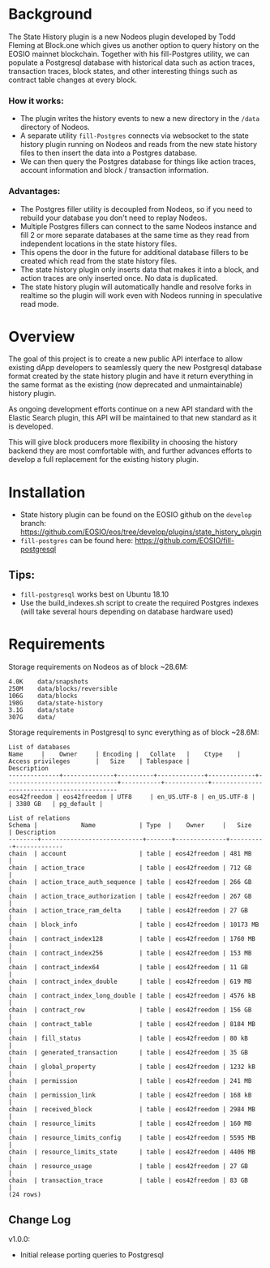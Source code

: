 # Background
The State History plugin is a new Nodeos plugin developed by Todd Fleming at Block.one which gives us another option to query history on the EOSIO mainnet blockchain. Together with his fill-Postgres utility, we can populate a Postgresql database with historical data such as action traces, transaction traces, block states, and other interesting things such as contract table changes at every block.

### How it works:
* The plugin writes the history events to new a new directory in the `/data` directory of Nodeos.
* A separate utility `fill-Postgres` connects via websocket to the state history plugin running on Nodeos and reads from the new state history files to then insert the data into a Postgres database.
* We can then query the Postgres database for things like action traces, account information and block / transaction information.

### Advantages:
* The Postgres filler utility is decoupled from Nodeos, so if you need to rebuild your database you don't need to replay Nodeos.
* Multiple Postgres fillers can connect to the same Nodeos instance and fill 2 or more separate databases at the same time as they read from independent locations in the state history files.
* This opens the door in the future for additional database fillers to be created which read from the state history files.
* The state history plugin only inserts data that makes it into a block, and action traces are only inserted once. No data is duplicated.
* The state history plugin will automatically handle and resolve forks in realtime so the plugin will work even with Nodeos running in speculative read mode.

# Overview
The goal of this project is to create a new public API interface to allow existing dApp developers to seamlessly query the new Postgresql database format created by the state history plugin and have it return everything in the same format as the existing (now deprecated and unmaintainable) history plugin.

As ongoing development efforts continue on a new API standard with the Elastic Search plugin, this API will be maintained to that new standard as it is developed.

This will give block producers more flexibility in choosing the history backend they are most comfortable with, and further advances efforts to develop a full replacement for the existing history plugin.

# Installation
* State history plugin can be found on the EOSIO github on the `develop` branch: https://github.com/EOSIO/eos/tree/develop/plugins/state_history_plugin
* `fill-postgres` can be found here: https://github.com/EOSIO/fill-postgresql

## Tips:
* `fill-postgresql` works best on Ubuntu 18.10
* Use the build_indexes.sh script to create the required Postgres indexes (will take several hours depending on database hardware used)

# Requirements
Storage requirements on Nodeos as of block ~28.6M:
```
4.0K	data/snapshots
250M	data/blocks/reversible
106G	data/blocks
198G	data/state-history
3.1G	data/state
307G	data/
```

Storage requirements in Postgresql to sync everything as of block ~28.6M:
```
List of databases
Name     |    Owner     | Encoding |   Collate   |    Ctype    |       Access privileges       |   Size    | Tablespace |                Description
--------------+--------------+----------+-------------+-------------+-------------------------------+-----------+------------+--------------------------------------------
eos42freedom | eos42freedom | UTF8     | en_US.UTF-8 | en_US.UTF-8 |                               | 3380 GB   | pg_default |
```

```
List of relations
Schema |            Name            | Type  |    Owner     |   Size   | Description
--------+----------------------------+-------+--------------+----------+-------------
chain  | account                    | table | eos42freedom | 481 MB   |
chain  | action_trace               | table | eos42freedom | 712 GB   |
chain  | action_trace_auth_sequence | table | eos42freedom | 266 GB   |
chain  | action_trace_authorization | table | eos42freedom | 267 GB   |
chain  | action_trace_ram_delta     | table | eos42freedom | 27 GB    |
chain  | block_info                 | table | eos42freedom | 10173 MB |
chain  | contract_index128          | table | eos42freedom | 1760 MB  |
chain  | contract_index256          | table | eos42freedom | 153 MB   |
chain  | contract_index64           | table | eos42freedom | 11 GB    |
chain  | contract_index_double      | table | eos42freedom | 619 MB   |
chain  | contract_index_long_double | table | eos42freedom | 4576 kB  |
chain  | contract_row               | table | eos42freedom | 156 GB   |
chain  | contract_table             | table | eos42freedom | 8184 MB  |
chain  | fill_status                | table | eos42freedom | 80 kB    |
chain  | generated_transaction      | table | eos42freedom | 35 GB    |
chain  | global_property            | table | eos42freedom | 1232 kB  |
chain  | permission                 | table | eos42freedom | 241 MB   |
chain  | permission_link            | table | eos42freedom | 168 kB   |
chain  | received_block             | table | eos42freedom | 2984 MB  |
chain  | resource_limits            | table | eos42freedom | 160 MB   |
chain  | resource_limits_config     | table | eos42freedom | 5595 MB  |
chain  | resource_limits_state      | table | eos42freedom | 4406 MB  |
chain  | resource_usage             | table | eos42freedom | 27 GB    |
chain  | transaction_trace          | table | eos42freedom | 83 GB    |
(24 rows)
```

## Change Log  

v1.0.0:  
- Initial release porting queries to Postgresql
